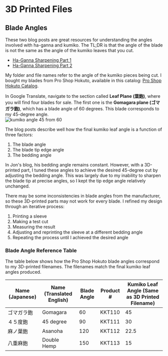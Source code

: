 # 3D Printed Files

## Blade Angles

These two blog posts are great resources for understanding the angles involved with ha-ganna and kumiko. The TL;DR is that the angle of the blade is not the same as the angle of the kumiko leaves that you cut.  

- [Ha-Ganna Sharpening Part 1](https://www.bigsandwoodworking.com/ha-ganna-sharpening-1/)  
- [Ha-Ganna Sharpening Part 2](https://www.bigsandwoodworking.com/ha-ganna-sharpening-2/)  

My folder and file names refer to the angle of the kumiko pieces being cut. I bought my blades from Pro Shop Hokuto, available in this catalog: [Pro Shop Hokuto Catalog](https://www5e.biglobe.ne.jp/~ttoishi/sub55.html).  

In Google Translate, navigate to the section called **Leaf Plane (葉鉋)**, where you will find four blades for sale. The first one is the **Gomagara plane (ゴマガラ鉋)**, which has a blade angle of 60 degrees. This blade corresponds to my 45-degree angle.  
![kumiko angle 45 from 60](https://github.com/user-attachments/assets/e78bd5d0-89e2-4e65-87e5-deb0a9a704c8)


The blog posts describe well how the final kumiko leaf angle is a function of three factors:  
1. The blade angle  
2. The blade tip edge angle  
3. The bedding angle  

In Jon's blog, his bedding angle remains constant. However, with a 3D-printed part, I tuned these angles to achieve the desired 45-degree cut by adjusting the bedding angle. This was largely due to my inability to sharpen the blade tip at precise angles, so I kept the tip edge angle relatively unchanged.  

There may be some inconsistencies in blade angles from the manufacturer, so these 3D-printed parts may not work for every blade. I refined my design through an iterative process:  
1. Printing a sleeve  
2. Making a test cut  
3. Measuring the result  
4. Adjusting and reprinting the sleeve at a different bedding angle  
5. Repeating the process until I achieved the desired angle  

### Blade Angle Reference Table

The table below shows how the Pro Shop Hokuto blade angles correspond to my 3D-printed filenames. The filenames match the final kumiko leaf angles produced.

| Name (Japanese) | Name (Translated English) | Blade Angle | Product # | Kumiko Leaf Angle (Same as 3D Printed Filename) |
|---------------|----------------------|------------|-----------|------------------------------------|
| ゴマガラ鉋    | Gomagara             | 60         | KKT110    | 45                                 |
| ４５度鉋      | 45 degree            | 90         | KKT111    | 30                                 |
| 麻ノ葉鉋      | Asanoha              | 120        | KKT112    | 22.5                               |
| 八重麻鉋      | Double Hemp          | 150        | KKT113    | 15                                 |

